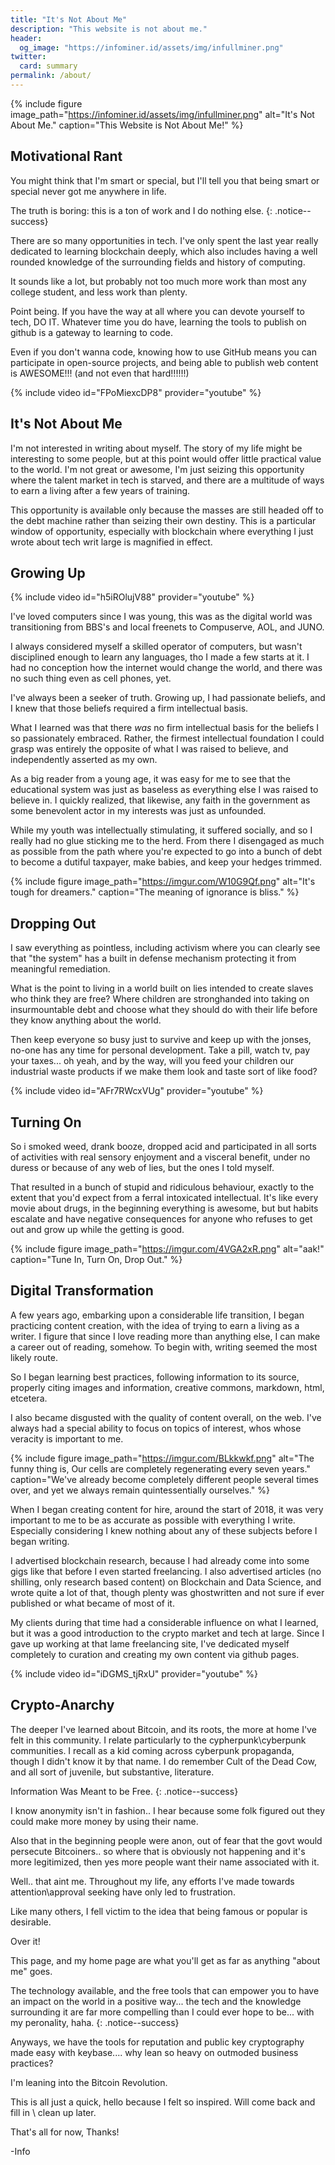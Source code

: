 ```yaml
---
title: "It's Not About Me"
description: "This website is not about me."
header:
  og_image: "https://infominer.id/assets/img/infullminer.png"
twitter:
  card: summary
permalink: /about/
---
```



{% include figure image_path="https://infominer.id/assets/img/infullminer.png" alt="It's Not About Me." caption="This Website is Not About Me!" %}

## Motivational Rant

You might think that I'm smart or special, but I'll tell you that being smart or special never got me anywhere in life. 

The truth is boring: this is a ton of work and I do nothing else.
{: .notice--success}

There are so many opportunities in tech. I've only spent the last year really dedicated to learning blockchain deeply, which also includes having a well rounded knowledge of the surrounding fields and history of computing.

It sounds like a lot, but probably not too much more work than most any college student, and less work than plenty.

Point being. If you have the way at all where you can devote yourself to tech, DO IT. Whatever time you do have, learning the tools to publish on github is a gateway to learning to code.  

Even if you don't wanna code, knowing how to use GitHub means you can participate in open-source projects, and being able to publish web content is AWESOME!!! (and not even that hard!!!!!!)

{% include video id="FPoMiexcDP8" provider="youtube" %}

## It's Not About Me

I'm not interested in writing about myself. The story of my life might be interesting to some people, but at this point would offer little practical value to the world. I'm not great or awesome, I'm just seizing this opportunity where the talent market in tech is starved, and there are a multitude of ways to earn a living after a few years of training. 

This opportunity is available only because the masses are still headed off to the debt machine rather than seizing their own destiny. This is a particular window of opportunity, especially with blockchain where everything I just wrote about tech writ large is magnified in effect.


## Growing Up

{% include video id="h5iROlujV88" provider="youtube" %}


I've loved computers since I was young, this was as the digital world was transitioning from BBS's and local freenets to Compuserve, AOL, and JUNO. 

I always considered myself a skilled operator of computers, but wasn't disciplined enough to learn any languages, tho I made a few starts at it. I had no conception how the internet would change the world, and there was no such thing even as cell phones, yet. 

I've always been a seeker of truth. Growing up, I had passionate beliefs, and I knew that those beliefs required a firm intellectual basis. 

What I learned was that there *was* no firm intellectual basis for the beliefs I so passionately embraced. Rather, the firmest intellectual foundation I could grasp was entirely the opposite of what I was raised to believe, and independently asserted as my own.

As a big reader from a young age, it was easy for me to see that the educational system was just as baseless as everything else I was raised to believe in. I quickly realized, that likewise, any faith in the government as some benevolent actor in my interests was just as unfounded.

While my youth was intellectually stimulating, it suffered socially, and so I really had no glue sticking me to the herd. From there I disengaged as much as possible from the path where you're expected to go into a bunch of debt to become a dutiful taxpayer, make babies, and keep your hedges trimmed.

{% include figure image_path="https://imgur.com/W10G9Qf.png" alt="It's tough for dreamers." caption="The meaning of ignorance is bliss." %}

## Dropping Out 

I saw everything as pointless, including activism where you can clearly see that "the system" has a built in defense mechanism protecting it from meaningful remediation.

What is the point to living in a world built on lies intended to create slaves who think they are free? Where children are stronghanded into taking on insurmountable debt and choose what they should do with their life before they know anything about the world.

Then keep everyone so busy just to survive and keep up with the jonses, no-one has any time for personal development. Take a pill, watch tv, pay your taxes... oh yeah, and by the way, will you feed your children our industrial waste products if we make them look and taste sort of like food?

{% include video id="AFr7RWcxVUg" provider="youtube" %}

## Turning On

So i smoked weed, drank booze, dropped acid and participated in all sorts of activities with real sensory enjoyment and a visceral benefit, under no duress or because of any web of lies, but the ones I told myself.

That resulted in a bunch of stupid and ridiculous behaviour, exactly to the extent that you'd expect from a ferral intoxicated intellectual. It's like every movie about drugs, in the beginning everything is awesome, but but habits escalate and have negative consequences for anyone who refuses to get out and grow up while the getting is good.


{% include figure image_path="https://imgur.com/4VGA2xR.png" alt="aak!" caption="Tune In, Turn On, Drop Out." %}

## Digital Transformation

A few years ago, embarking upon a considerable life transition, I began practicing content creation, with the idea of trying to earn a living as a writer. I figure that since I love reading more than anything else, I can make a career out of reading, somehow. To begin with, writing seemed the most likely route.

So I began learning best practices, following information to its source, properly citing images and information, creative commons, markdown, html, etcetera. 

I also became disgusted with the quality of content overall, on the web. I've always had a special ability to focus on topics of interest, whos whose veracity is important to me. 

{% include figure image_path="https://imgur.com/BLkkwkf.png" alt="The funny thing is, Our cells are completely regenerating every seven years." caption="We've already become completely different people several times over, and yet we always remain quintessentially ourselves." %}


When I began creating content for hire, around the start of 2018, it was very important to me to be as accurate as possible with everything I write. Especially considering I knew nothing about any of these subjects before I began writing. 

I advertised blockchain research, because I had already come into some gigs like that before I even started freelancing. I also advertised articles (no shilling, only research based content) on Blockchain and Data Science, and wrote quite a lot of that, though plenty was ghostwritten and not sure if ever published or what became of most of it.

My clients during that time had a considerable influence on what I learned, but it was a good introduction to the crypto market and tech at large. Since I gave up working at that lame freelancing site, I've dedicated myself completely to curation and creating my own content via github pages.

{% include video id="iDGMS_tjRxU" provider="youtube" %}

## Crypto-Anarchy

The deeper I've learned about Bitcoin, and its roots, the more at home I've felt in this community. I relate particularly to the cypherpunk\cyberpunk communities. I recall as a kid coming across cyberpunk propaganda, though I didn't know it by that name. I do remember Cult of the Dead Cow, and all sort of juvenile, but substantive, literature.

Information Was Meant to be Free.
{: .notice--success}

I know anonymity isn't in fashion.. I hear because some folk figured out they could make more money by using their name. 

Also that in the beginning people were anon, out of fear that the govt would persecute Bitcoiners.. so where that is obviously not happening and it's more legitimized, then yes more people want their name associated with it.

Well.. that aint me. Throughout my life, any efforts I've made towards attention\approval seeking have only led to frustration. 

Like many others, I fell victim to the idea that being famous or popular is desirable. 

Over it!

This page, and my home page are what you'll get as far as anything "about me" goes. 

The technology available, and the free tools that can empower you to have an impact on the world in a positive way... the tech and the knowledge surrounding it are far more compelling than I could ever hope to be... with my peronality, haha. 
{: .notice--success}

Anyways, we have the tools for reputation and public key cryptography made easy with keybase.... why lean so heavy on outmoded business practices?

I'm leaning into the Bitcoin Revolution.

This is all just a quick, hello because I felt so inspired. Will come back and fill in \ clean up later.

That's all for now, Thanks!

-Info